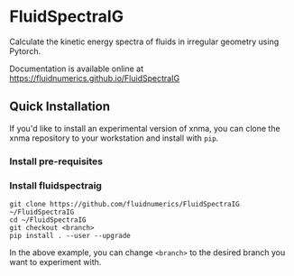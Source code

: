 # FluidSpectraIG

Calculate the kinetic energy spectra of fluids in irregular geometry using Pytorch.

Documentation is available online at https://fluidnumerics.github.io/FluidSpectraIG


## Quick Installation
If you'd like to install an experimental version of xnma, you can clone the xnma repository to your workstation and install with `pip`.


### Install pre-requisites

### Install fluidspectraig
```
git clone https://github.com/fluidnumerics/FluidSpectraIG ~/FluidSpectraIG
cd ~/FluidSpectraIG
git checkout <branch>
pip install . --user --upgrade
```

In the above example, you can change `<branch>` to the desired branch you want to experiment with.
